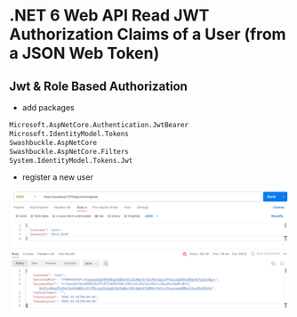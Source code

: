 # .NET 6 Web API Read JWT Authorization Claims of a User (from a JSON Web Token)

## Jwt & Role Based Authorization

- add packages
```
Microsoft.AspNetCore.Authentication.JwtBearer
Microsoft.IdentityModel.Tokens
Swashbuckle.AspNetCore
Swashbuckle.AspNetCore.Filters
System.IdentityModel.Tokens.Jwt
```

- register a new user
<img src="/pictures/register.png" title="register a new user"  width="900">